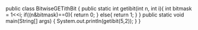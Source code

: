 public class BitwiseGETithBit {
    public static int getibit(int n, int i){
        int bitmask = 1<<i;
        if((n&bitmask)==0){
        return 0;
        }
    else{
        return 1;
    }
    }
public static void main(String[] args) {
    System.out.println(getibit(5,2));
}
}
